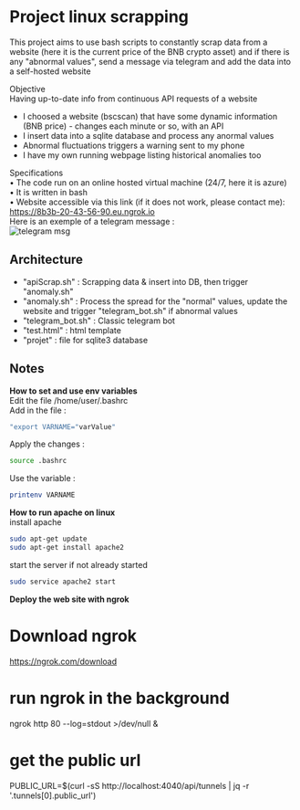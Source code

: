 # Project linux scrapping

This project aims to use bash scripts to constantly scrap data from a website (here it is the current price of the BNB crypto asset)
and if there is any "abnormal values", send a message via telegram and add the data into a self-hosted website 

Objective  
Having up-to-date info from continuous API requests of a website  
  
- I choosed a website (bscscan) that have some dynamic information (BNB price) - changes each
minute or so, with an API  
- I insert data into a sqlite database and process any anormal values  
- Abnormal fluctuations triggers a warning sent to my phone  
- I have my own running webpage listing historical anomalies too  

Specifications  
• The code run on an online hosted virtual machine (24/7, here it is azure)  
• It is written in bash  
• Website accessible via this link (if it does not work, please contact me):  
https://8b3b-20-43-56-90.eu.ngrok.io  
Here is an exemple of a telegram message :  
![telegram msg](telegram.jpg)

## Architecture

- "apiScrap.sh" : Scrapping data & insert into DB, then trigger "anomaly.sh"  
- "anomaly.sh" : Process the spread for the "normal" values, update the website and trigger "telegram_bot.sh" if abnormal values  
- "telegram_bot.sh" : Classic telegram bot  
- "test.html" : html template  
- "projet" : file for sqlite3 database  

## Notes

**How to set and use env variables**  
 Edit the file /home/user/.bashrc  
 Add in the file :  
 ```bash
 "export VARNAME="varValue"  
 ```  
Apply the changes :   
```bash
source .bashrc  
```
Use the variable :
```bash
printenv VARNAME
```
  
**How to run apache on linux**  
install apache  
```bash
sudo apt-get update
sudo apt-get install apache2
```  
start the server if not already started
```bash
sudo service apache2 start
```
  
**Deploy the web site with ngrok**  
  
# Download ngrok

https://ngrok.com/download 

# run ngrok in the background
ngrok http 80 --log=stdout >/dev/null &
# get the public url
PUBLIC_URL=$(curl -sS http://localhost:4040/api/tunnels | jq -r '.tunnels[0].public_url')
